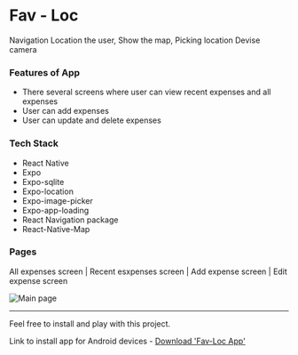 # Fav - Loc

Navigation
Location the user, Show the map, Picking location
Devise camera

### Features of App

- There several screens where user can view recent expenses and all expenses
- User can add expenses
- User can update and delete expenses

### Tech Stack

- React Native
- Expo
- Expo-sqlite
- Expo-location
- Expo-image-picker
- Expo-app-loading
- React Navigation package
- React-Native-Map

### Pages

All expenses screen | Recent esxpenses screen | Add expense screen | Edit expense screen

![Main page](./assets/page.png)

---

Feel free to install and play with this project.

Link to install app for Android devices -
<a href='https://expo.dev/accounts/olekpavlyk/projects/ExpenSee/builds/825352b7-e6c1-4ad1-b5c1-fd2825e25757'>Download 'Fav-Loc App'</a>

